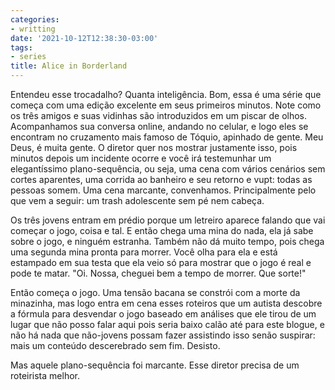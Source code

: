 ```yaml
---
categories:
- writting
date: '2021-10-12T12:38:30-03:00'
tags:
- series
title: Alice in Borderland
---
```


Entendeu esse trocadalho? Quanta inteligência. Bom, essa é uma série que começa com uma edição excelente em seus primeiros minutos. Note como os três amigos e suas vidinhas são introduzidos em um piscar de olhos. Acompanhamos sua conversa online, andando no celular, e logo eles se encontram no cruzamento mais famoso de Tóquio, apinhado de gente. Meu Deus, é muita gente. O diretor quer nos mostrar justamente isso, pois minutos depois um incidente ocorre e você irá testemunhar um elegantíssimo plano-sequência, ou seja, uma cena com vários cenários sem cortes aparentes, uma corrida ao banheiro e seu retorno e vupt: todas as pessoas somem. Uma cena marcante, convenhamos. Principalmente pelo que vem a seguir: um trash adolescente sem pé nem cabeça.

Os três jovens entram em prédio porque um letreiro aparece falando que vai começar o jogo, coisa e tal. E então chega uma mina do nada, ela já sabe sobre o jogo, e ninguém estranha. Também não dá muito tempo, pois chega uma segunda mina pronta para morrer. Você olha para ela e está estampado em sua testa que ela veio só para mostrar que o jogo é real e pode te matar. "Oi. Nossa, cheguei bem a tempo de morrer. Que sorte!"

Então começa o jogo. Uma tensão bacana se constrói com a morte da minazinha, mas logo entra em cena esses roteiros que um autista descobre a fórmula para desvendar o jogo baseado em análises que ele tirou de um lugar que não posso falar aqui pois seria baixo calão até para este blogue, e não há nada que não-jovens possam fazer assistindo isso senão suspirar: mais um conteúdo descerebrado sem fim. Desisto.

Mas aquele plano-sequência foi marcante. Esse diretor precisa de um roteirista melhor.